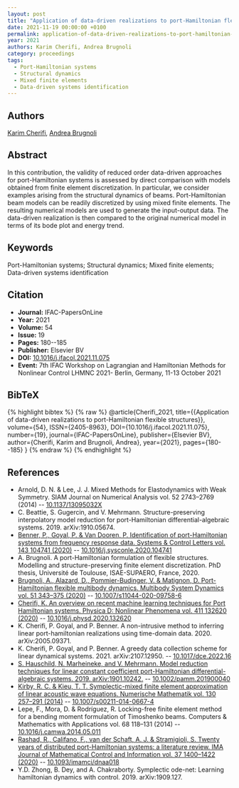 ```yaml
---
layout: post
title: "Application of data-driven realizations to port-Hamiltonian flexible structures"
date: 2021-11-19 00:00:00 +0100
permalink: application-of-data-driven-realizations-to-port-hamiltonian-flexible-structures
year: 2021
authors: Karim Cherifi, Andrea Brugnoli
category: proceedings
tags:
  - Port-Hamiltonian systems
  - Structural dynamics
  - Mixed finite elements
  - Data-driven systems identification
---
```

 
## Authors
[Karim Cherifi](authors/karim_cherifi), [Andrea Brugnoli](authors/andrea_brugnoli)
 
## Abstract
In this contribution, the validity of reduced order data-driven approaches for port-Hamiltonian systems is assessed by direct comparison with models obtained from finite element discretization. In particular, we consider examples arising from the structural dynamics of beams. Port-Hamiltonian beam models can be readily discretized by using mixed finite elements. The resulting numerical models are used to generate the input-output data. The data-driven realization is then compared to the original numerical model in terms of its bode plot and energy trend.
 
## Keywords
Port-Hamiltonian systems; Structural dynamics; Mixed finite elements; Data-driven systems identification
 
## Citation
- **Journal:** IFAC-PapersOnLine
- **Year:** 2021
- **Volume:** 54
- **Issue:** 19
- **Pages:** 180--185
- **Publisher:** Elsevier BV
- **DOI:** [10.1016/j.ifacol.2021.11.075](https://doi.org/10.1016/j.ifacol.2021.11.075)
- **Event:** 7th IFAC Workshop on Lagrangian and Hamiltonian Methods for Nonlinear Control LHMNC 2021- Berlin, Germany, 11-13 October 2021
 
## BibTeX
{% highlight bibtex %}
{% raw %}
@article{Cherifi_2021,
  title={{Application of data-driven realizations to port-Hamiltonian flexible structures}},
  volume={54},
  ISSN={2405-8963},
  DOI={10.1016/j.ifacol.2021.11.075},
  number={19},
  journal={IFAC-PapersOnLine},
  publisher={Elsevier BV},
  author={Cherifi, Karim and Brugnoli, Andrea},
  year={2021},
  pages={180--185}
}
{% endraw %}
{% endhighlight %}
 
## References
- Arnold, D. N. & Lee, J. J. Mixed Methods for Elastodynamics with Weak Symmetry. SIAM Journal on Numerical Analysis vol. 52 2743–2769 (2014) -- [10.1137/13095032X](https://doi.org/10.1137/13095032X)
- C. Beattie, S. Gugercin, and V. Mehrmann. Structure-preserving interpolatory model reduction for port-Hamiltonian differential-algebraic systems. 2019. arXiv:1910.05674.
- [Benner, P., Goyal, P. & Van Dooren, P. Identification of port-Hamiltonian systems from frequency response data. Systems &amp; Control Letters vol. 143 104741 (2020)](identification-of-port-hamiltonian-systems-from-frequency-response-data) -- [10.1016/j.sysconle.2020.104741](https://doi.org/10.1016/j.sysconle.2020.104741)
- A. Brugnoli. A port-Hamiltonian formulation of flexible structures. Modelling and structure-preserving finite element discretization. PhD thesis, Université de Toulouse, ISAE-SUPAERO, France, 2020.
- [Brugnoli, A., Alazard, D., Pommier-Budinger, V. & Matignon, D. Port-Hamiltonian flexible multibody dynamics. Multibody System Dynamics vol. 51 343–375 (2020)](port-hamiltonian-flexible-multibody-dynamics) -- [10.1007/s11044-020-09758-6](https://doi.org/10.1007/s11044-020-09758-6)
- [Cherifi, K. An overview on recent machine learning techniques for Port Hamiltonian systems. Physica D: Nonlinear Phenomena vol. 411 132620 (2020)](an-overview-on-recent-machine-learning-techniques-for-port-hamiltonian-systems) -- [10.1016/j.physd.2020.132620](https://doi.org/10.1016/j.physd.2020.132620)
- K. Cherifi, P. Goyal, and P. Benner. A non-intrusive method to inferring linear port-hamiltonian realizations using time-domain data. 2020. arXiv:2005.09371.
- K. Cherifi, P. Goyal, and P. Benner. A greedy data collection scheme for linear dynamical systems. 2021. arXiv:2107.12950. -- [10.1017/dce.2022.16](https://doi.org/10.1017/dce.2022.16)
- [S. Hauschild, N. Marheineke, and V. Mehrmann. Model reduction techniques for linear constant coefficient port-Hamiltonian differential-algebraic systems. 2019. arXiv:1901.10242.](model-reduction-techniques-for-port-hamiltonian-differential-algebraic-systems) -- [10.1002/pamm.201900040](https://doi.org/10.1002/pamm.201900040)
- [Kirby, R. C. & Kieu, T. T. Symplectic-mixed finite element approximation of linear acoustic wave equations. Numerische Mathematik vol. 130 257–291 (2014)](symplectic-mixed-finite-element-approximation-of-linear-acoustic-wave-equations) -- [10.1007/s00211-014-0667-4](https://doi.org/10.1007/s00211-014-0667-4)
- Lepe, F., Mora, D. & Rodríguez, R. Locking-free finite element method for a bending moment formulation of Timoshenko beams. Computers &amp; Mathematics with Applications vol. 68 118–131 (2014) -- [10.1016/j.camwa.2014.05.011](https://doi.org/10.1016/j.camwa.2014.05.011)
- [Rashad, R., Califano, F., van der Schaft, A. J. & Stramigioli, S. Twenty years of distributed port-Hamiltonian systems: a literature review. IMA Journal of Mathematical Control and Information vol. 37 1400–1422 (2020)](twenty-years-of-distributed-port-hamiltonian-systems-a-literature-review) -- [10.1093/imamci/dnaa018](https://doi.org/10.1093/imamci/dnaa018)
- Y.D. Zhong, B. Dey, and A. Chakraborty. Symplectic ode-net: Learning hamiltonian dynamics with control. 2019. arXiv:1909.127.


